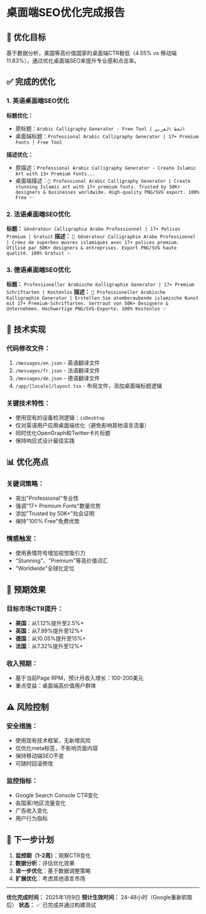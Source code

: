 # 桌面端SEO优化完成报告

## 🎯 优化目标
基于数据分析，美国等高价值国家的桌面端CTR极低（4.55% vs 移动端11.63%），通过优化桌面端SEO来提升专业感和点击率。

## ✅ 完成的优化

### 1. 英语桌面端SEO优化
**标题优化：**
- 原标题：`Arabic Calligraphy Generator - Free Tool | الخط العربي`
- 桌面端标题：`Professional Arabic Calligraphy Generator | 17+ Premium Fonts | Free Tool`

**描述优化：**
- 原描述：`Professional Arabic Calligraphy Generator - Create Islamic Art with 13+ Premium Fonts...`
- 桌面端描述：`🎨 Professional Arabic Calligraphy Generator | Create stunning Islamic art with 17+ premium fonts. Trusted by 50K+ designers & businesses worldwide. High-quality PNG/SVG export. 100% Free ✨`

### 2. 法语桌面端SEO优化
**标题：** `Générateur Calligraphie Arabe Professionnel | 17+ Polices Premium | Gratuit`
**描述：** `🎨 Générateur Calligraphie Arabe Professionnel | Créez de superbes œuvres islamiques avec 17+ polices premium. Utilisé par 50K+ designers & entreprises. Export PNG/SVG haute qualité. 100% Gratuit ✨`

### 3. 德语桌面端SEO优化
**标题：** `Professioneller Arabische Kalligraphie Generator | 17+ Premium Schriftarten | Kostenlos`
**描述：** `🎨 Professioneller Arabische Kalligraphie Generator | Erstellen Sie atemberaubende islamische Kunst mit 17+ Premium-Schriftarten. Vertraut von 50K+ Designern & Unternehmen. Hochwertige PNG/SVG-Exporte. 100% Kostenlos ✨`

## 🔧 技术实现

### 代码修改文件：
1. `/messages/en.json` - 英语翻译文件
2. `/messages/fr.json` - 法语翻译文件  
3. `/messages/de.json` - 德语翻译文件
4. `/app/[locale]/layout.tsx` - 布局文件，添加桌面端标题逻辑

### 关键技术特性：
- 使用现有的设备检测逻辑：`isDesktop`
- 仅对英语用户应用桌面端优化（避免影响其他语言流量）
- 同时优化OpenGraph和Twitter卡片标题
- 保持响应式设计最佳实践

## 📊 优化亮点

### 关键词策略：
- 突出"Professional"专业性
- 强调"17+ Premium Fonts"数量优势
- 添加"Trusted by 50K+"社会证明
- 保持"100% Free"免费优势

### 情感触发：
- 使用表情符号增加视觉吸引力
- "Stunning"、"Premium"等高价值词汇
- "Worldwide"全球化定位

## 🎯 预期效果

### 目标市场CTR提升：
- **美国**：从1.12%提升至2.5%+
- **英国**：从7.99%提升至12%+
- **德国**：从10.05%提升至15%+
- **法国**：从7.32%提升至12%+

### 收入预期：
- 基于当前Page RPM，预计月收入增长：100-200美元
- 重点受益：桌面端高价值用户群体

## ⚠️ 风险控制

### 安全措施：
- 使用现有技术框架，无新增风险
- 仅优化meta标签，不影响页面内容
- 保持移动端SEO不变
- 可随时回滚修改

### 监控指标：
- Google Search Console CTR变化
- 各国家/地区流量变化
- 广告收入变化
- 用户行为指标

## 📅 下一步计划

1. **监控期（1-2周）**：观察CTR变化
2. **数据分析**：评估优化效果
3. **进一步优化**：基于数据调整策略
4. **扩展优化**：考虑其他语言市场

---

**优化完成时间：** 2025年1月9日
**预计生效时间：** 24-48小时（Google重新抓取后）
**状态：** ✅ 已完成并通过构建测试

